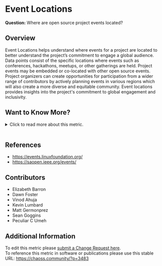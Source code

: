 # Event Locations

**Question:** Where are open source project events located?

## Overview

Event Locations helps understand where events for a project are located to better understand the project’s commitment to engage a global audience. Data points consist of the specific locations where events such as conferences, hackathons, meetups, or other gatherings are held.  Project events may be embedded or co-located with other open source events. Project organizers can create opportunities for participation from a wider range of contributors by actively planning events in various regions which will also create a more diverse and equitable community. Event locations provides insights into the project's commitment to global engagement and inclusivity.

## Want to Know More?

<span markdown="1"><details>

<summary>Click to read more about this metric.</summary>

### Data Collection Strategies

*   Ask event organizers
*   Look on project or foundation websites. For example: https://events.linuxfoundation.org/
*   Aggregated Open Source event sites
*   IEEE SA Open’s Community Calendar: https://saopen.ieee.org/events/

### Filters

*   Virtual versus in-person or hybrid
*   Attention to time zones
*   Collocated with another conference
*   Geographic Region
*   Type of event (local meetup vs. global conference)

</details></span><br>

## References

*   https://events.linuxfoundation.org/
*   https://saopen.ieee.org/events/

## Contributors

*   Elizabeth Barron
*   Dawn Foster
*   Vinod Ahuja
*   Kevin Lumbard
*   Matt Germonprez
*   Sean Goggins
*   Peculiar C Umeh

## Additional Information

To edit this metric please [submit a Change Request here](https://github.com/chaoss/wg-common/blob/main/focus-areas/place/event-locations.md).<br>
To reference this metric in software or publications please use this stable URL: <https://chaoss.community/?p=3483>

<!-- # For groupings in the knowledge base
Context tags: 
Keyword tags: 
-->
